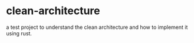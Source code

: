 # clean-architecture
a test project to understand the clean architecture and how to implement it using rust.

